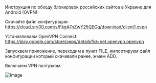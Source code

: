 Инструкция по обходу блокировок российских сайтов в Украине для Android (OVPN)

Скачайте файл конфигурации: https://cloud.srv00.com/s/FkgA7nZwY25QEGq/download/client1.ovpn

Устанавливаем OpenVPN Connect: https://play.google.com/store/apps/details?id=net.openvpn.openvpn

Запускаем приложение, переходим в пункт FILE, импортируем файл конфигурации который скачивали ранее, жмем ADD.

Включаем VPN полгузком.

![image](https://cloud.srv00.com/apps/files_sharing/publicpreview/KPTRyaQneEgwgeb?x=1908&y=572&a=true&file=img4.jpg&scalingup=0)
